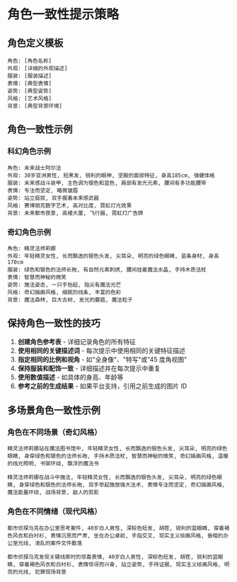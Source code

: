 # 角色一致性提示策略

## 角色定义模板

```
角色: [角色名称]
外观: [详细的外观描述]
服装: [服装描述]
表情: [典型表情]
姿势: [典型姿势]
风格: [艺术风格]
背景: [典型背景环境]
```

## 角色一致性示例

### 科幻角色示例

```
角色: 未来战士阿尔法
外观: 30岁亚洲男性, 短黑发, 锐利的眼神, 坚毅的面部特征, 身高185cm, 强健体格
服装: 未来感战斗装甲, 主色调为银色和蓝色, 肩部有发光元素, 腰间有多功能腰带
表情: 专注而坚定, 略微皱眉
姿势: 站立挺拔, 双手握着未来感武器
风格: 赛博朋克数字艺术, 高对比度, 霓虹灯光效果
背景: 未来都市夜景, 高楼大厦, 飞行器, 霓虹灯广告牌
```

### 奇幻角色示例

```
角色: 精灵法师莉娜
外观: 年轻精灵女性, 长而飘逸的银色头发, 尖耳朵, 明亮的绿色眼睛, 苗条身材, 身高170cm
服装: 绿色和银色的法师长袍, 有自然元素刺绣, 腰间挂着魔法水晶, 手持木质法杖
表情: 智慧而神秘的微笑
姿势: 施法姿态, 一只手抬起, 指尖有魔法光芒
风格: 奇幻插画风格, 细腻的线条, 丰富的色彩
背景: 魔法森林, 巨大古树, 发光的蘑菇, 魔法粒子
```

## 保持角色一致性的技巧

1. **创建角色参考表** - 详细记录角色的所有特征
2. **使用相同的关键描述词** - 每次提示中使用相同的关键特征描述
3. **指定相同的比例和视角** - 如"全身像"、"特写"或"45 度角视图"
4. **保持服装和配饰一致** - 详细描述并在每次提示中重复
5. **使用数值描述** - 如具体的身高、年龄等
6. **参考之前的生成结果** - 如果平台支持，引用之前生成的图片 ID

## 多场景角色一致性示例

### 角色在不同场景（奇幻风格）

```
精灵法师莉娜站在魔法图书馆中, 年轻精灵女性, 长而飘逸的银色头发, 尖耳朵, 明亮的绿色眼睛, 身穿绿色和银色的法师长袍, 手持木质法杖, 智慧而神秘的微笑, 奇幻插画风格, 温暖的烛光照明, 书架环绕, 飘浮的魔法书
```

```
精灵法师莉娜在战斗中施法, 年轻精灵女性, 长而飘逸的银色头发, 尖耳朵, 明亮的绿色眼睛, 身穿绿色和银色的法师长袍, 双手举起施放强大法术, 表情专注而坚定, 奇幻插画风格, 魔法能量环绕, 战场背景, 敌人的剪影
```

### 角色在不同情绪（现代风格）

```
都市侦探马克在办公室思考案件, 40岁白人男性, 深棕色短发, 胡茬, 锐利的蓝眼睛, 穿着褐色风衣和白衬衫, 表情沉思而严肃, 坐在办公桌前, 手指交叉, 现实主义绘画风格, 昏暗的办公室光线, 凌乱的案件文件散落
```

```
都市侦探马克发现关键线索时的惊喜表情, 40岁白人男性, 深棕色短发, 胡茬, 锐利的蓝眼睛, 穿着褐色风衣和白衬衫, 表情惊讶而兴奋, 站立姿势, 手持证据, 现实主义绘画风格, 明亮的光线, 犯罪现场背景
```

